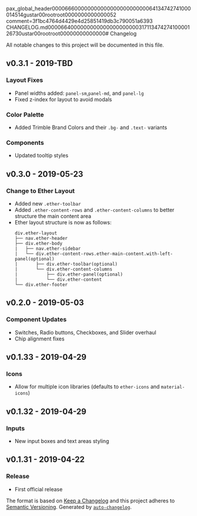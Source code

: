 pax_global_header                                                                                   0000666 0000000 0000000 00000000064 13474274100 0014514 g                                                                                                    ustar 00root                            root                            0000000 0000000                                                                                                                                                                        52 comment=3f1bc4764d4429e4d25851419db3c790051a6393
                                                                                                                                                                                                                                                                                                                                                                                                                                                                            CHANGELOG.md                                                                                        0000664 0000000 0000000 00000003171 13474274100 0012673 0                                                                                                    ustar 00root                            root                            0000000 0000000                                                                                                                                                                        # Changelog

All notable changes to this project will be documented in this file.

## v0.3.1 - 2019-TBD

### Layout Fixes

- Panel widths added: `panel-sm`,`panel-md`, and `panel-lg`
- Fixed z-index for layout to avoid modals

### Color Palette
- Added Trimble Brand Colors and their ```.bg-``` and ```.text-``` variants

### Components

- Updated tooltip styles

## v0.3.0 - 2019-05-23

### Change to Ether Layout

- Added new `.ether-toolbar`
- Added `.ether-content-rows` and `.ether-content-columns` to better structure the main content area
- Ether layout structure is now as follows:
  ```plaintext
  div.ether-layout
  ├── nav.ether-header
  ├── div.ether-body
  |   ├── nav.ether-sidebar
  |   └── div.ether-content-rows.ether-main-content.with-left-panel(optional)
  |       ├── div.ether-toolbar(optional)
  |       └── div.ether-content-columns
  |           ├── div.ether-panel(optional)
  |           └── div.ether-content
  └── div.ether-footer
  ```

## v0.2.0 - 2019-05-03

### Component Updates

- Switches, Radio buttons, Checkboxes, and Slider overhaul
- Chip alignment fixes

## v0.1.33 - 2019-04-29

### Icons

- Allow for multiple icon libraries (defaults to `ether-icons` and `material-icons`)

## v0.1.32 - 2019-04-29

### Inputs

- New input boxes and text areas styling

## v0.1.31 - 2019-04-22

### Release

- First official release

The format is based on [Keep a Changelog](http://keepachangelog.com/en/1.0.0/)
and this project adheres to [Semantic Versioning](http://semver.org/spec/v2.0.0.html).
Generated by [`auto-changelog`](https://github.com/CookPete/auto-changelog).                                                                                                                                                                                                                                                                                                                                                                                                                                                                                                                                                                                                                                                                                                                                                                                                                                                                                                                                                                                                                                                                                                                                                                                                                                                                                                                                                                                                                                                                                                                                                                                                                                                                                                                                                                                                                                                                                                                                                                                                                                                                                                                                                                                                                                                                                                                                                                                                                                                                                                                                                                                                                                                                                                                                                                                                                                                                                                                                                                                                                                                                                                                                                                                                                                                                                                                                                                                                                                                                                                                                                                                                                                                                                                                                                                                                                                                                                                                                                                                                                                                                                                                                                                                                                                                                                                                                                                                                                                                                                                                                                                                                                                                                                                                                                                                                                                                                                                                                                                                                                                                                                                                                                                                                                                                                                                                                                                                                                                                                                                                                                                                                                                                                                                                                                                                                                                                                                                                                                                                                                                                                                                                                                                                                                                                                                                                                                                                                                                                                                                                                                                                                                                                                                                                                                                                                                                                                                                                                                                                                                                                                                                                                                                                                                                                                                                                                       